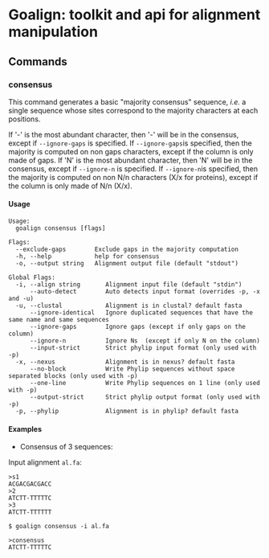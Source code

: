 # Goalign: toolkit and api for alignment manipulation

## Commands

### consensus
This command generates a basic "majority consensus" sequence, _i.e._ a single sequence whose sites correspond to the majority characters at each positions. 

If '-' is the most abundant character, then '-' will be in the consensus, except if `--ignore-gaps` is specified. If `--ignore-gaps`is specified, then the majority is computed on non gaps characters, except if the column is only made of gaps.
If 'N' is the most abundant character, then 'N' will be in the consensus, except if `--ignore-n` is specified. If `--ignore-n`is specified, then the majority is computed on non N/n characters (X/x for proteins), except if the column is only made of N/n (X/x).


#### Usage
```
Usage:
  goalign consensus [flags]

Flags:
  --exclude-gaps        Exclude gaps in the majority computation
  -h, --help            help for consensus
  -o, --output string   Alignment output file (default "stdout")

Global Flags:
  -i, --align string       Alignment input file (default "stdin")
      --auto-detect        Auto detects input format (overrides -p, -x and -u)
  -u, --clustal            Alignment is in clustal? default fasta
      --ignore-identical   Ignore duplicated sequences that have the same name and same sequences
      --ignore-gaps        Ignore gaps (except if only gaps on the column)
      --ignore-n           Ignore Ns  (except if only N on the column)
      --input-strict       Strict phylip input format (only used with -p)
  -x, --nexus              Alignment is in nexus? default fasta
      --no-block           Write Phylip sequences without space separated blocks (only used with -p)
      --one-line           Write Phylip sequences on 1 line (only used with -p)
      --output-strict      Strict phylip output format (only used with -p)
  -p, --phylip             Alignment is in phylip? default fasta
```

#### Examples

* Consensus of 3 sequences:

Input alignment `al.fa`:
```
>s1
ACGACGACGACC
>2
ATCTT-TTTTTC
>3
ATCTT-TTTTTT
```

```
$ goalign consensus -i al.fa

>consensus
ATCTT-TTTTTC
```
